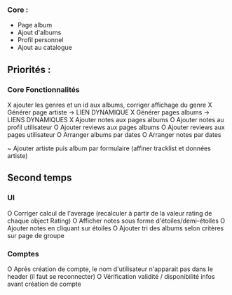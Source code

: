 ### Core :
- Page album
- Ajout d'albums
- Profil personnel
- Ajout au catalogue

## Priorités :

### Core Fonctionnalités
X ajouter les genres et un id aux albums, corriger affichage du genre
X Générer page artiste -> LIEN DYNAMIQUE
X Générer pages albums -> LIENS DYNAMIQUES
X Ajouter notes aux pages albums
O Ajouter notes au profil utilisateur
O Ajouter reviews aux pages albums
O Ajouter reviews aux pages utilisateur
O Arranger albums par dates
O Arranger notes par dates


~ Ajouter artiste puis album par formulaire (affiner tracklist et données artiste)


## Second temps
### UI
O Corriger calcul de l'average (recalculer à partir de la valeur rating de chaque object Rating)
O Afficher notes sous forme d'étoiles/demi-étoiles
O Ajouter notes en cliquant sur étoiles
O Ajouter tri des albums selon critères sur page de groupe


### Comptes
O Après création de compte, le nom d'utilisateur n'apparait pas dans le header (il faut se reconnecter)
O Vérification validité / disponibilité infos avant création de compte